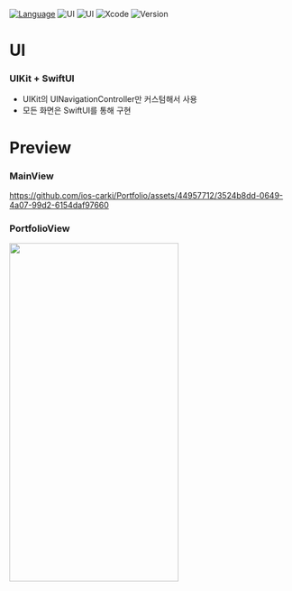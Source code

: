 [![Language](https://img.shields.io/badge/language-Swift%205.7.2-skyblue.svg)](https://swift.org)
![UI](https://img.shields.io/badge/UI-SwiftUI-blue.svg)
![UI](https://img.shields.io/badge/UI-UIKit-red.svg)
![Xcode](https://img.shields.io/badge/Xcode-14.2+-green)
![Version](https://img.shields.io/badge/iOS-15.0-yellow)

# UI
### UIKit + SwiftUI
- UIKit의 UINavigationController만 커스텀해서 사용
- 모든 화면은 SwiftUI를 통해 구현

# Preview
### MainView
https://github.com/ios-carki/Portfolio/assets/44957712/3524b8dd-0649-4a07-99d2-6154daf97660

### PortfolioView
<img src="https://github.com/ios-carki/Portfolio/assets/44957712/67e93c85-9c3c-4904-b6d9-54e77dab1350" width="300" height="600">
